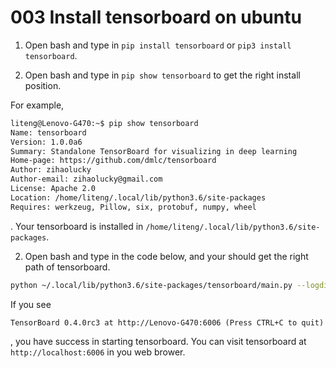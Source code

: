 # 003 Install tensorboard on ubuntu

1. Open bash and type in `pip install tensorboard` or `pip3 install tensorboard`.

2. Open bash and type in `pip show tensorboard` to get the right install position.

For example, 

```bash
liteng@Lenovo-G470:~$ pip show tensorboard
Name: tensorboard
Version: 1.0.0a6
Summary: Standalone TensorBoard for visualizing in deep learning
Home-page: https://github.com/dmlc/tensorboard
Author: zihaolucky
Author-email: zihaolucky@gmail.com
License: Apache 2.0
Location: /home/liteng/.local/lib/python3.6/site-packages
Requires: werkzeug, Pillow, six, protobuf, numpy, wheel
```

. Your tensorboard is installed in `/home/liteng/.local/lib/python3.6/site-packages`.

2. Open bash and type in the code below, and your should get the right path of tensorboard.

```bash
python ~/.local/lib/python3.6/site-packages/tensorboard/main.py --logdir=logs
```

If you see

```
TensorBoard 0.4.0rc3 at http://Lenovo-G470:6006 (Press CTRL+C to quit)
```

, you have success in starting tensorboard. You can visit tensorboard at `http://localhost:6006` in you web brower.
